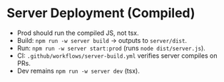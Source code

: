 # Server Deployment (Compiled)
- Prod should run the compiled JS, not tsx.
- Build: `npm run -w server build` → outputs to `server/dist`.
- Run: `npm run -w server start:prod` (runs `node dist/server.js`).
- CI: `.github/workflows/server-build.yml` verifies server compiles on PRs.
- Dev remains `npm run -w server dev` (tsx).
